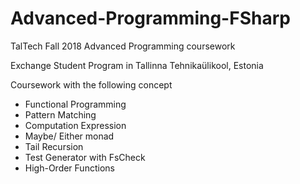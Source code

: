 # Advanced-Programming-FSharp
TalTech Fall 2018 Advanced Programming coursework

Exchange Student Program in Tallinna Tehnikaülikool, Estonia

Coursework with the following concept

* Functional Programming
* Pattern Matching
* Computation Expression
* Maybe/ Either monad
* Tail Recursion
* Test Generator with FsCheck
* High-Order Functions
